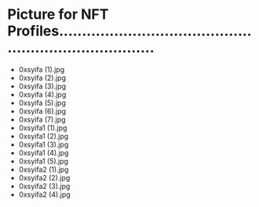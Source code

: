 # Picture for NFT Profiles..........................................................................
- 0xsyifa (1).jpg
- 0xsyifa (2).jpg
- 0xsyifa (3).jpg
- 0xsyifa (4).jpg
- 0xsyifa (5).jpg
- 0xsyifa (6).jpg
- 0xsyifa (7).jpg
- 0xsyifa1 (1).jpg
- 0xsyifa1 (2).jpg
- 0xsyifa1 (3).jpg
- 0xsyifa1 (4).jpg
- 0xsyifa1 (5).jpg
- 0xsyifa2 (1).jpg
- 0xsyifa2 (2).jpg
- 0xsyifa2 (3).jpg
- 0xsyifa2 (4).jpg
